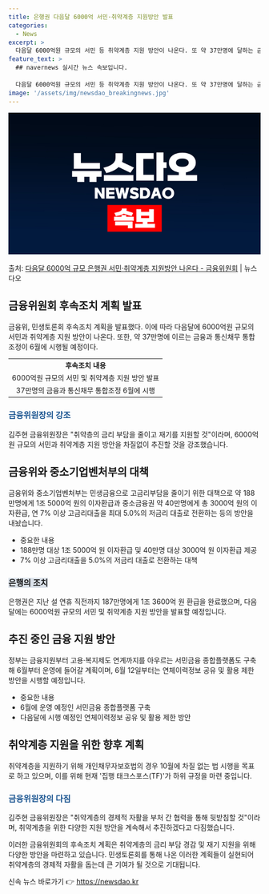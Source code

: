 ```yaml
---
title: 은행권 다음달 6000억 서민·취약계층 지원방안 발표
categories:
  - News
excerpt: >
  다음달 6000억원 규모의 서민 등 취약계층 지원 방안이 나온다. 또 약 37만명에 달하는 금융과 통신채무 …
feature_text: >
  ## navernews 실시간 뉴스 속보입니다.

  다음달 6000억원 규모의 서민 등 취약계층 지원 방안이 나온다. 또 약 37만명에 달하는 금융과 통신채무 …
image: '/assets/img/newsdao_breakingnews.jpg'
---
```


![뉴스다오 속보](/assets/img/newsdao_breakingnews.jpg)

<p>출처: <a href="https://newsdao.kr/3231" rel="dofollow">다음달 6000억 규모 은행권 서민·취약계층 지원방안 나온다 - 금융위원회</a> | 뉴스다오</p>

<h2 data-ke-size="size26">금융위원회 후속조치 계획 발표</h2>
<p data-ke-size="size16">​금융위, 민생토론회 후속조치 계획을 발표했다. 이에 따라 다음달에 6000억원 규모의 서민과 취약계층 지원 방안이 나온다. 또한, 약 37만명에 이르는 금융과 통신채무 통합조정이 6월에 시행될 예정이다.</p>

<table>
  <tr>
    <td style="text-align: center; height: 17px;"><b>후속조치 내용</b></td>
  </tr>
  <tr>
    <td style="text-align: center; height: 17px;">6000억원 규모의 서민 및 취약계층 지원 방안 발표</td>
  </tr>
  <tr>
    <td style="text-align: center; height: 17px;">37만명의 금융과 통신채무 통합조정 6월에 시행</td>
  </tr>
</table>

<h3><b><span style="color: #1a5490;">금융위원장의 강조</span></b></h3>
<p data-ke-size="size16">김주현 금융위원장은 "취약층의 금리 부담을 줄이고 재기를 지원할 것"이라며, 6000억원 규모의 서민과 취약계층 지원 방안을 차질없이 추진할 것을 강조했습니다.</p>

<h2 data-ke-size="size26">금융위와 중소기업벤처부의 대책</h2>
<p data-ke-size="size16">금융위와 중소기업벤처부는 민생금융으로 고금리부담을 줄이기 위한 대책으로 약 188만명에게 1조 5000억 원의 이자환급과 중소금융권 약 40만명에게 총 3000억 원의 이자환급, 연 7% 이상 고금리대출을 최대 5.0%의 저금리 대출로 전환하는 등의 방안을 내놨습니다.</p>

<ul>
  <li>중요한 내용</li>
  <li>188만명 대상 1조 5000억 원 이자환급 및 40만명 대상 3000억 원 이자환급 제공</li>
  <li>7% 이상 고금리대출을 5.0%의 저금리 대출로 전환하는 대책</li>
</ul>

<h3><b><span style="background-color: #21538527;">은행의 조치</span></b></h3>
<p data-ke-size="size16">은행권은 지난 설 연휴 직전까지 187만명에게 1조 3600억 원 환급을 완료했으며, 다음 달에는 6000억원 규모의 서민 및 취약계층 지원 방안을 발표할 예정입니다.</p>

<h2 data-ke-size="size26">추진 중인 금융 지원 방안</h2>
<p data-ke-size="size16">정부는 금융지원부터 고용·복지제도 연계까지를 아우르는 서민금융 종합플랫폼도 구축해 6월부터 운영에 들어갈 계획이며, 6월 12일부터는 연체이력정보 공유 및 활용 제한 방안을 시행할 예정입니다.</p>

<ul>
  <li>중요한 내용</li>
  <li>6월에 운영 예정인 서민금융 종합플랫폼 구축</li>
  <li>다음달에 시행 예정인 연체이력정보 공유 및 활용 제한 방안</li>
</ul>

<h2 data-ke-size="size26">취약계층 지원을 위한 향후 계획</h2>
<p data-ke-size="size16">취약계층을 지원하기 위해 개인채무자보호법의 경우 10월에 차질 없는 법 시행을 목표로 하고 있으며, 이를 위해 현재 '집행 태크스포스(TF)'가 하위 규정을 마련 중입니다.</p>

<h3><b><span style="color: #1a5490;">금융위원장의 다짐</span></b></h3>
<p data-ke-size="size16">김주현 금융위원장은 "취약계층의 경제적 자활을 부처 간 협력을 통해 뒷받침할 것"이라며, 취약계층을 위한 다양한 지원 방안을 계속해서 추진하겠다고 다짐했습니다.</p>

<p data-ke-size="size16">이러한 금융위원회의 후속조치 계획은 취약계층의 금리 부담 경감 및 재기 지원을 위해 다양한 방안을 마련하고 있습니다. 민생토론회를 통해 나온 이러한 계획들이 실현되어 취약계층의 경제적 자활을 돕는데 큰 기여가 될 것으로 기대됩니다.</p> 

신속 뉴스 바로가기 👉 <a href="https://newsdao.kr" rel="dofollow">https://newsdao.kr</a>


